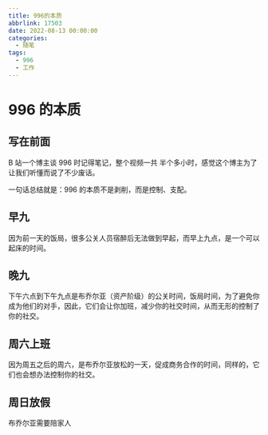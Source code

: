 ```yaml
---
title: 996的本质
abbrlink: 17503
date: 2022-08-13 00:00:00
categories:
  - 随笔
tags:
  - 996
  - 工作
---
```


# 996 的本质

## 写在前面

B 站一个博主谈 996 时记得笔记，整个视频一共 半个多小时，感觉这个博主为了让我们听懂而说了不少废话。

一句话总结就是：996 的本质不是剥削，而是控制、支配。

## 早九

因为前一天的饭局，很多公关人员宿醉后无法做到早起，而早上九点，是一个可以起床的时间。

## 晚九

下午六点到下午九点是布乔尔亚（资产阶级）的公关时间，饭局时间，为了避免你成为他们的对手，因此，它们会让你加班，减少你的社交时间，从而无形的控制了你的社交。

## 周六上班

因为周五之后的周六，是布乔尔亚放松的一天，促成商务合作的时间，同样的，它们也会想办法控制你的社交。

## 周日放假

布乔尔亚需要陪家人